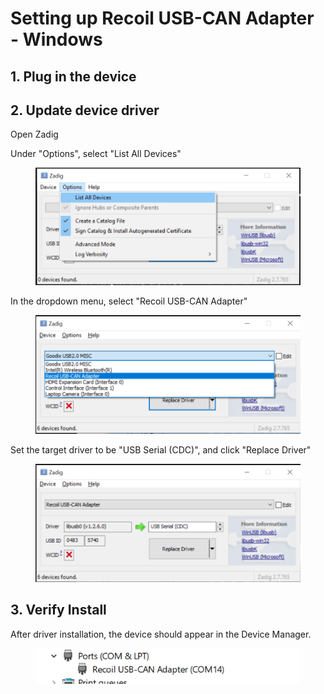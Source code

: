 # Setting up Recoil USB-CAN Adapter - Windows

## 1. Plug in the device





## 2. Update device driver

Open Zadig

Under "Options", select "List All Devices"

<figure><img src="../../.gitbook/assets/image (9).png" alt=""><figcaption></figcaption></figure>



In the dropdown menu, select "Recoil USB-CAN Adapter"

<figure><img src="../../.gitbook/assets/image (11).png" alt=""><figcaption></figcaption></figure>

Set the target driver to be "USB Serial (CDC)", and click "Replace Driver"

<figure><img src="../../.gitbook/assets/image (1) (1).png" alt=""><figcaption></figcaption></figure>

## 3. Verify Install

After driver installation, the device should appear in the Device Manager.

<figure><img src="../../.gitbook/assets/image (1).png" alt=""><figcaption></figcaption></figure>





